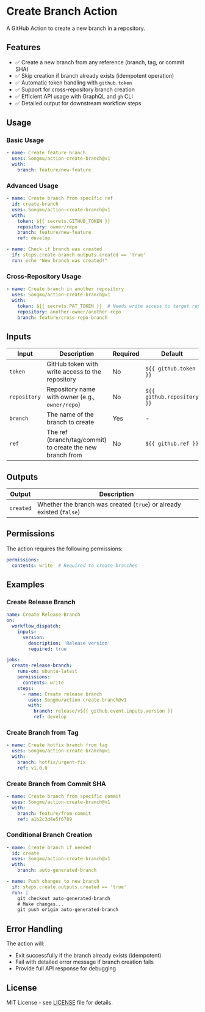 # Create Branch Action

A GitHub Action to create a new branch in a repository.

## Features

- ✅ Create a new branch from any reference (branch, tag, or commit SHA)
- ✅ Skip creation if branch already exists (idempotent operation)
- ✅ Automatic token handling with `github.token`
- ✅ Support for cross-repository branch creation
- ✅ Efficient API usage with GraphQL and `gh` CLI
- ✅ Detailed output for downstream workflow steps

## Usage

### Basic Usage

```yaml
- name: Create feature branch
  uses: Songmu/action-create-branch@v1
  with:
    branch: feature/new-feature
```

### Advanced Usage

```yaml
- name: Create branch from specific ref
  id: create-branch
  uses: Songmu/action-create-branch@v1
  with:
    token: ${{ secrets.GITHUB_TOKEN }}
    repository: owner/repo
    branch: feature/new-feature
    ref: develop

- name: Check if branch was created
  if: steps.create-branch.outputs.created == 'true'
  run: echo "New branch was created!"
```

### Cross-Repository Usage

```yaml
- name: Create branch in another repository
  uses: Songmu/action-create-branch@v1
  with:
    token: ${{ secrets.PAT_TOKEN }}  # Needs write access to target repo
    repository: another-owner/another-repo
    branch: feature/cross-repo-branch
```

## Inputs

| Input | Description | Required | Default |
|-------|-------------|----------|---------|
| `token` | GitHub token with write access to the repository | No | `${{ github.token }}` |
| `repository` | Repository name with owner (e.g., `owner/repo`) | No | `${{ github.repository }}` |
| `branch` | The name of the branch to create | Yes | - |
| `ref` | The ref (branch/tag/commit) to create the new branch from | No | `${{ github.ref }}` |

## Outputs

| Output | Description |
|--------|-------------|
| `created` | Whether the branch was created (`true`) or already existed (`false`) |

## Permissions

The action requires the following permissions:

```yaml
permissions:
  contents: write  # Required to create branches
```

## Examples

### Create Release Branch

```yaml
name: Create Release Branch
on:
  workflow_dispatch:
    inputs:
      version:
        description: 'Release version'
        required: true

jobs:
  create-release-branch:
    runs-on: ubuntu-latest
    permissions:
      contents: write
    steps:
      - name: Create release branch
        uses: Songmu/action-create-branch@v1
        with:
          branch: release/v${{ github.event.inputs.version }}
          ref: develop
```

### Create Branch from Tag

```yaml
- name: Create hotfix branch from tag
  uses: Songmu/action-create-branch@v1
  with:
    branch: hotfix/urgent-fix
    ref: v1.0.0
```

### Create Branch from Commit SHA

```yaml
- name: Create branch from specific commit
  uses: Songmu/action-create-branch@v1
  with:
    branch: feature/from-commit
    ref: a1b2c3d4e5f6789
```

### Conditional Branch Creation

```yaml
- name: Create branch if needed
  id: create
  uses: Songmu/action-create-branch@v1
  with:
    branch: auto-generated-branch

- name: Push changes to new branch
  if: steps.create.outputs.created == 'true'
  run: |
    git checkout auto-generated-branch
    # Make changes...
    git push origin auto-generated-branch
```

## Error Handling

The action will:
- Exit successfully if the branch already exists (idempotent)
- Fail with detailed error message if branch creation fails
- Provide full API response for debugging

## License

MIT License - see [LICENSE](LICENSE) file for details.

